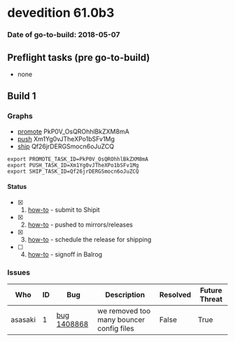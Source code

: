 # devedition 61.0b3

### Date of go-to-build: 2018-05-07

## Preflight tasks (pre go-to-build)
- none

## Build 1  

### Graphs
* [promote](https://tools.taskcluster.net/push-inspector/#/PkP0V_OsQROhhlBkZXM8mA) PkP0V_OsQROhhlBkZXM8mA
* [push](https://tools.taskcluster.net/push-inspector/#/Xm1Yg0vJTheXPo1bSFv1Mg) Xm1Yg0vJTheXPo1bSFv1Mg
* [ship](https://tools.taskcluster.net/push-inspector/#/Qf26jrDERGSmocn6oJuZCQ) Qf26jrDERGSmocn6oJuZCQ
```
export PROMOTE_TASK_ID=PkP0V_OsQROhhlBkZXM8mA
export PUSH_TASK_ID=Xm1Yg0vJTheXPo1bSFv1Mg
export SHIP_TASK_ID=Qf26jrDERGSmocn6oJuZCQ
```


#### Status
- [x] 1.  [how-to](https://wiki.mozilla.org/Release:Release_Automation_on_Mercurial:Starting_a_Release#Submit_to_Ship_It)  - submit to Shipit
- [x] 2.  [how-to](https://github.com/mozilla-releng/releasewarrior-2.0/blob/master/docs/release-promotion/desktop/howto.md#push-artifacts-to-releases-directory)  - pushed to mirrors/releases
- [x] 3.  [how-to](https://github.com/mozilla-releng/releasewarrior-2.0/blob/master/docs/release-promotion/desktop/howto.md#ship-the-release)  - schedule the release for shipping
- [ ] 4.  [how-to](https://github.com/mozilla-releng/releasewarrior-2.0/blob/master/docs/release-promotion/desktop/howto.md#obtain-sign-offs-for-changes)  - signoff in Balrog

### Issues
| Who                 | ID               | Bug                                                                 | Description                | Resolved                | Future Threat                |
| ------------------- | ---------------- | ------------------------------------------------------------------- | -------------------------- | ----------------------- | ---------------------------- |
| asasaki  | 1 | [bug 1408868](https://bugzil.la/1408868)        | we removed too many bouncer config files | False | True |


